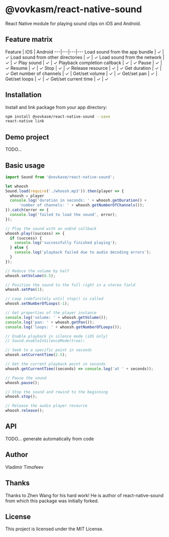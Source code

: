 # @vovkasm/react-native-sound

React Native module for playing sound clips on iOS and Android.

## Feature matrix

Feature | iOS | Android
---|---|---|---
Load sound from the app bundle | ✓ | ✓
Load sound from other directories | ✓ | ✓
Load sound from the network | ✓ | ✓
Play sound | ✓ | ✓
Playback completion callback | ✓ | ✓
Pause | ✓ | ✓
Resume | ✓ | ✓
Stop | ✓ | ✓
Release resource | ✓ | ✓
Get duration | ✓ | ✓
Get number of channels | ✓ |
Get/set volume | ✓ | ✓
Get/set pan | ✓ |
Get/set loops | ✓ | ✓
Get/set current time | ✓ | ✓

## Installation

Install and link package from your app directory:

```sh
npm install @vovkasm/react-native-sound --save
react-native link
```

## Demo project

TODO...

## Basic usage

```js
import Sound from '@vovkasm/react-native-sound';

let whoosh
Sound.load(require('./whoosh.mp3')).then(player => {
  whoosh = player
  console.log('duration in seconds: ' + whoosh.getDuration() +
      'number of channels: ' + whoosh.getNumberOfChannels());  
}).catch(error => {
  console.log('failed to load the sound', error);
});

// Play the sound with an onEnd callback
whoosh.play((success) => {
  if (success) {
    console.log('successfully finished playing');
  } else {
    console.log('playback failed due to audio decoding errors');
  }
});

// Reduce the volume by half
whoosh.setVolume(0.5);

// Position the sound to the full right in a stereo field
whoosh.setPan(1);

// Loop indefinitely until stop() is called
whoosh.setNumberOfLoops(-1);

// Get properties of the player instance
console.log('volume: ' + whoosh.getVolume());
console.log('pan: ' + whoosh.getPan());
console.log('loops: ' + whoosh.getNumberOfLoops());

// Enable playback in silence mode (iOS only)
// Sound.enableInSilenceMode(true);

// Seek to a specific point in seconds
whoosh.setCurrentTime(2.5);

// Get the current playback point in seconds
whoosh.getCurrentTime((seconds) => console.log('at ' + seconds));

// Pause the sound
whoosh.pause();

// Stop the sound and rewind to the beginning
whoosh.stop();

// Release the audio player resource
whoosh.release();
```

## API

TODO... generate automatically from code

## Author

Vladimir Timofeev

## Thanks

Thanks to Zhen Wang for his hard work! He is author of react-native-sound from which this package was initially forked.

## License

This project is licensed under the MIT License.
